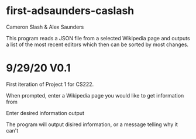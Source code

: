# first-adsaunders-caslash

Cameron Slash & Alex Saunders

This program reads a JSON file from a selected Wikipedia page and outputs a list of the most recent editors which then can be sorted by most changes.


# 9/29/20 V0.1
First iteration of Project 1 for CS222.

When prompted, enter a Wikipedia page you would like to get information from

Enter desired information output

The program will output disired information, or a message telling why it can't
